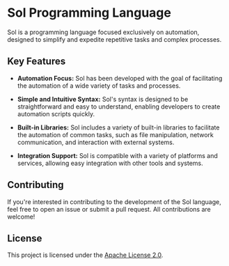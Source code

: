 # Sol Programming Language

Sol is a programming language focused exclusively on automation, designed to simplify and expedite repetitive tasks and complex processes.

## Key Features

- **Automation Focus:** Sol has been developed with the goal of facilitating the automation of a wide variety of tasks and processes.
  
- **Simple and Intuitive Syntax:** Sol's syntax is designed to be straightforward and easy to understand, enabling developers to create automation scripts quickly.

- **Built-in Libraries:** Sol includes a variety of built-in libraries to facilitate the automation of common tasks, such as file manipulation, network communication, and interaction with external systems.

- **Integration Support:** Sol is compatible with a variety of platforms and services, allowing easy integration with other tools and systems.

## Contributing

If you're interested in contributing to the development of the Sol language, feel free to open an issue or submit a pull request. All contributions are welcome!

## License

This project is licensed under the [Apache License 2.0](https://github.com/BedrockFrontiers/sol/blob/main/LICENSE).
